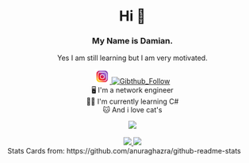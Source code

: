 <h1 align="center"> Hi 👋 </h1>
<h3 align="center"> My Name is Damian. </h3>
<p align="center"> Yes I am still learning but I am very motivated.</p>

<!--Social Media Buttons-->
<div align="center">
	<a href="https://www.instagram.com/damian2_5/">
	  <img alt="Instagram" width="30px" src="https://github.com/Scherlda/Scherlda/blob/main/src/picture/instagram.png" />
	</a>
	<a href="https://github.com/scherlda">
		<img alt="Gibthub_Follow" height="20px" src="https://img.shields.io/github/followers/Scherlda?label=Follow&style=social" />
	</a>
</div>

<!--About me-->
<div align="center">
<a> 🖥️ I'm a network engineer</a></br>
<a> 🧑‍💻 I'm currently learning C#</a></br>
<a> 🐱 And i love cat's </a>
</p>
</div>

<!--statistics-->
<p align="center">
	<img src="https://github-readme-stats.vercel.app/api?username=Scherlda&show_icons=true&theme=radical" />
</p>

<div align="center">
	<a href="https://github.com/Scherlda/sw_developer_2021_damian">
	  <img src="https://github-readme-stats.vercel.app/api/pin/?username=scherlda&repo=sw_developer_2021_damian&theme=tokyonight" />
	</a>
	<img src="https://github-readme-stats.vercel.app/api/top-langs/?username=scherlda&theme=tokyonight" />
</div>
<a align="center">Stats Cards from: https://github.com/anuraghazra/github-readme-stats</p></a>
